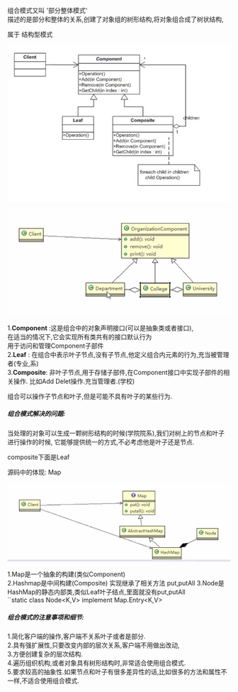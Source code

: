 组合模式又叫 '部分整体模式'  
描述的是部分和整体的关系,创建了对象组的树形结构,将对象组合成了树状结构,

属于 结构型模式

![](组合模式图.PNG)

![](img.PNG)

1.**Component** :这是组合中的对象声明接口(可以是抽象类或者接口),  
在适当的情况下,它会实现所有类共有的接口默认行为  
用于访问和管理Component子部件  
2.**Leaf** :
在组合中表示叶子节点,没有子节点,他定义组合内元素的行为,充当被管理者(专业,系)  
3.**Composite**: 非叶子节点,用于存储子部件,在Component接口中实现子部件的相关操作.
比如Add Delet操作.充当管理者.(学校)

组合可以操作子节点和叶子,但是可能不具有叶子的某些行为.


##### 组合模式解决的问题:
当处理的对象可以生成一颗树形结构的时候(学院院系),我们对树上的节点和叶子进行操作的时候,
它能够提供统一的方式,不必考虑他是叶子还是节点.


composite下面是Leaf 



源码中的体现: Map

![](源码中的组合模式.PNG)

1.Map是一个抽象的构建(类似Component)  
2.Hashmap是中间构建(Composite) 实现继承了相关方法 put,putAll 
3.Node是HashMap的静态内部类,类似Leaf叶子结点,里面就没有put,putAll  
    ``static class Node<K,V> implement Map.Entry<K,V>
    
    
    
##### 组合模式的注意事项和细节:
1.简化客户端的操作,客户端不关系叶子或者是部分.   
2.具有强扩展性,只要改变内部的层次关系,客户端不用做出改动,   
3.方便创建复杂的层次结构.  
4.遍历组织机构,或者对象具有树形结构时,非常适合使用组合模式.  
5.要求较高的抽象性.如果节点和叶子有很多差异性的话,比如很多的方法和属性不一样,不适合使用组合模式.
